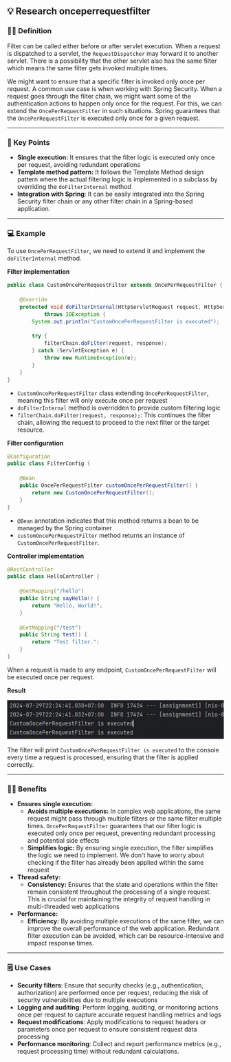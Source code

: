 ## 💡 Research onceperrequestfilter

### 👩‍🏫 Definition

Filter can be called either before or after servlet execution. When a request is dispatched to a servlet, the `RequestDispatcher` may forward it to another servlet. There is a possibility that the other servlet also has the same filter which means the same filter gets invoked multiple times.

We might want to ensure that a specific filter is invoked only once per request. A common use case is when working with Spring Security. When a request goes through the filter chain, we might want some of the authentication actions to happen only once for the request. For this, we can extend the `OncePerRequestFilter` in such situations. Spring guarantees that the `OncePerRequestFilter` is executed only once for a given request.

---

### 🔑 Key Points

- **Single execution:** It ensures that the filter logic is executed only once per request, avoiding redundant operations
- **Template method pattern:** It follows the Template Method design pattern where the actual filtering logic is implemented in a subclass by overriding the `doFilterInternal` method
- **Integration with Spring**: It can be easily integrated into the Spring Security filter chain or any other filter chain in a Spring-based application.

---

### 💻 Example

To use `OncePerRequestFilter`, we need to extend it and implement the `doFilterInternal` method.

**Filter implementation**

```java
public class CustomOncePerRequestFilter extends OncePerRequestFilter {

    @Override
    protected void doFilterInternal(HttpServletRequest request, HttpServletResponse response, FilterChain filterChain)
            throws IOException {
        System.out.println("CustomOncePerRequestFilter is executed");

        try {
            filterChain.doFilter(request, response);
        } catch (ServletException e) {
            throw new RuntimeException(e);
        }
    }
}
```

- `CustomOncePerRequestFilter` class extending `OncePerRequestFilter`, meaning this filter will only execute once per request
- `doFilterInternal` method is overridden to provide custom filtering logic
- `filterChain.doFilter(request, response);`: This continues the filter chain, allowing the request to proceed to the next filter or the target resource.

**Filter configuration**

```java
@Configuration
public class FilterConfig {

    @Bean
    public OncePerRequestFilter customOncePerRequestFilter() {
        return new CustomOncePerRequestFilter();
    }
}
```

- `@Bean` annotation indicates that this method returns a bean to be managed by the Spring container
- `customOncePerRequestFilter` method returns an instance of `CustomOncePerRequestFilter`.

**Controller implementation**

```java
@RestController
public class HelloController {

    @GetMapping("/hello")
    public String sayHello() {
        return "Hello, World!";
    }
    
    @GetMapping("/test")
    public String test() {
        return "Test filter.";
    }
}
```

When a request is made to any endpoint, `CustomOncePerRequestFilter` will be executed once per request.

**Result**

![Result](result.png)

The filter will print `CustomOncePerRequestFilter is executed` to the console every time a request is processed, ensuring that the filter is applied correctly.

---

### 👩‍💻 Benefits

- **Ensures single execution:**
    - **Avoids multiple executions:** In complex web applications, the same request might pass through multiple filters or the same filter multiple times. `OncePerRequestFilter` guarantees that our filter logic is executed only once per request, preventing redundant processing and potential side effects
    - **Simplifies logic:** By ensuring single execution, the filter simplifies the logic we need to implement. We don't have to worry about checking if the filter has already been applied within the same request
- **Thread safety:**
    - **Consistency:** Ensures that the state and operations within the filter remain consistent throughout the processing of a single request. This is crucial for maintaining the integrity of request handling in multi-threaded web applications
- **Performance:**
    - **Efficiency:** By avoiding multiple executions of the same filter, we can improve the overall performance of the web application. Redundant filter execution can be avoided, which can be resource-intensive and impact response times.

---

### 🗒️ Use Cases

- **Security filters**: Ensure that security checks (e.g., authentication, authorization) are performed once per request, reducing the risk of security vulnerabilities due to multiple executions
- **Logging and auditing**: Perform logging, auditing, or monitoring actions once per request to capture accurate request handling metrics and logs
- **Request modifications**: Apply modifications to request headers or parameters once per request to ensure consistent request data processing
- **Performance monitoring**: Collect and report performance metrics (e.g., request processing time) without redundant calculations.